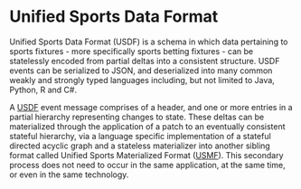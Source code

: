 # Unified Sports Data Format
Unified Sports Data Format (USDF) is a schema in which data pertaining to sports fixtures - more specifically sports betting fixtures - can be statelessly encoded from partial deltas into a consistent structure. USDF events can be serialized to JSON, and deserialized into many common weakly and strongly typed languages including, but not limited to Java, Python, R and C#.

A [USDF](UsdfTypes.md) event message comprises of a header, and one or more entries in a partial hierarchy representing changes to state. These deltas can be materialized through the application of a patch to an eventually consistent stateful hierarchy, via a language specific implementation of a stateful directed acyclic graph and a stateless materializer into another sibling format called Unified Sports Materialized Format ([USMF](UsmfTypes.md)). This secondary process does not need to occur in the same application, at the same time, or even in the same technology.
